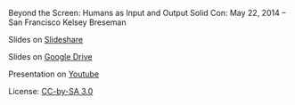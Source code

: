 Beyond the Screen: Humans as Input and Output
Solid Con: May 22, 2014 – San Francisco
Kelsey Breseman

Slides on [Slideshare](http://www.slideshare.net/TechnicalMachine/be-42482368?related=1)

Slides on [Google Drive](https://docs.google.com/presentation/d/1CcddHFncQLrPKjMlw9mIrDtoLy84c83XJenWYmfn4Dg/edit?usp=sharing)

Presentation on [Youtube](https://www.youtube.com/watch?v=LdATa51ejgM&index=4&list=PL_6p2qk5XCAypMZxJIYOzMhxUZKcMkM23)

License: [CC-by-SA 3.0](https://creativecommons.org/licenses/by-sa/3.0/)
